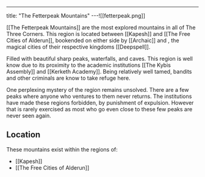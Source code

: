 ---
title: "The Fetterpeak Mountains"
---![[fetterpeak.png]]

[[The Fetterpeak Mountains]] are the most explored mountains in all of The Three Corners. This region is located between [[Kapesh]] and [[The Free Cities of Alderun]], bookended on either side by [[Archaic]] and , the magical cities of their respective kingdoms [[Deepspell]].

Filled with beautiful sharp peaks, waterfalls, and caves. This region is well know due to its proximity to the academic institutions [[The Kybis Assembly]] and [[Kerketh Academy]]. Being relatively well tamed, bandits and other criminals are know to take refuge here.

One perplexing mystery of the region remains unsolved. There are a few peaks where anyone who ventures to them never returns. The institutions have made these regions forbidden, by punishment of expulsion. However that is rarely exercised as most who go even close to these few peaks are never seen again.

## Location
These mountains exist within the regions of:
- [[Kapesh]]
- [[The Free Cities of Alderun]]
